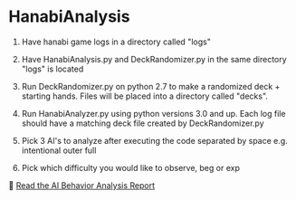 # HanabiAnalysis
1. Have hanabi game logs in a directory called "logs"

2. Have HanabiAnalysis.py and DeckRandomizer.py in the same directory "logs" is located

3. Run DeckRandomizer.py on python 2.7 to make a randomized deck + starting hands. Files will be placed into a directory called "decks".

4. Run HanabiAnalyzer.py using python versions 3.0 and up. Each log file should have a matching deck file created by DeckRandomizer.py

5. Pick 3 AI's to analyze after executing the code separated by space e.g. intentional outer full

6. Pick which difficulty you would like to observe, beg or exp

📄 [Read the AI Behavior Analysis Report](./hanabi-analysis-results.pdf)
